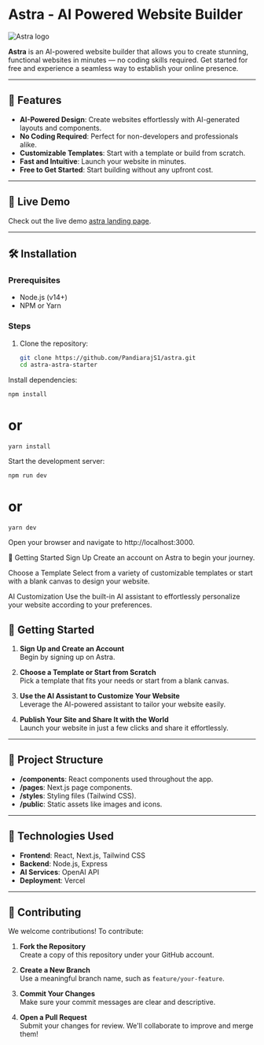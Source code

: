 # Astra - AI Powered Website Builder

![Astra logo](https://astra-landingpage.vercel.app/assets/og-image.png)

**Astra** is an AI-powered website builder that allows you to create stunning, functional websites in minutes — no coding skills required. Get started for free and experience a seamless way to establish your online presence.

---

## 🚀 Features

- **AI-Powered Design**: Create websites effortlessly with AI-generated layouts and components.
- **No Coding Required**: Perfect for non-developers and professionals alike.
- **Customizable Templates**: Start with a template or build from scratch.
- **Fast and Intuitive**: Launch your website in minutes.
- **Free to Get Started**: Start building without any upfront cost.

---

## 🔗 Live Demo

Check out the live demo [astra landing page](https://astra-landingpage.vercel.app).

---

## 🛠️ Installation

### Prerequisites

- Node.js (v14+)
- NPM or Yarn

### Steps

1. Clone the repository:

   ```bash
   git clone https://github.com/PandiarajS1/astra.git
   cd astra-astra-starter
Install dependencies:

    npm install
# or
    yarn install
Start the development server:

    npm run dev
# or
    yarn dev
Open your browser and navigate to http://localhost:3000.

🌟 Getting Started
Sign Up
Create an account on Astra to begin your journey.

Choose a Template
Select from a variety of customizable templates or start with a blank canvas to design your website.

AI Customization
Use the built-in AI assistant to effortlessly personalize your website according to your preferences.

## 🌟 Getting Started  

1. **Sign Up and Create an Account**  
   Begin by signing up on Astra.  

2. **Choose a Template or Start from Scratch**  
   Pick a template that fits your needs or start from a blank canvas.  

3. **Use the AI Assistant to Customize Your Website**  
   Leverage the AI-powered assistant to tailor your website easily.  

4. **Publish Your Site and Share It with the World**  
   Launch your website in just a few clicks and share it effortlessly.  

---

## 📂 Project Structure  

- **/components**: React components used throughout the app.  
- **/pages**: Next.js page components.  
- **/styles**: Styling files (Tailwind CSS).  
- **/public**: Static assets like images and icons.  

---

## 🧩 Technologies Used  

- **Frontend**: React, Next.js, Tailwind CSS  
- **Backend**: Node.js, Express  
- **AI Services**: OpenAI API  
- **Deployment**: Vercel  

---

## 🤝 Contributing  

We welcome contributions! To contribute:  

1. **Fork the Repository**  
   Create a copy of this repository under your GitHub account.  

2. **Create a New Branch**  
   Use a meaningful branch name, such as `feature/your-feature`.  

3. **Commit Your Changes**  
   Make sure your commit messages are clear and descriptive.  

4. **Open a Pull Request**  
   Submit your changes for review. We'll collaborate to improve and merge them!  

